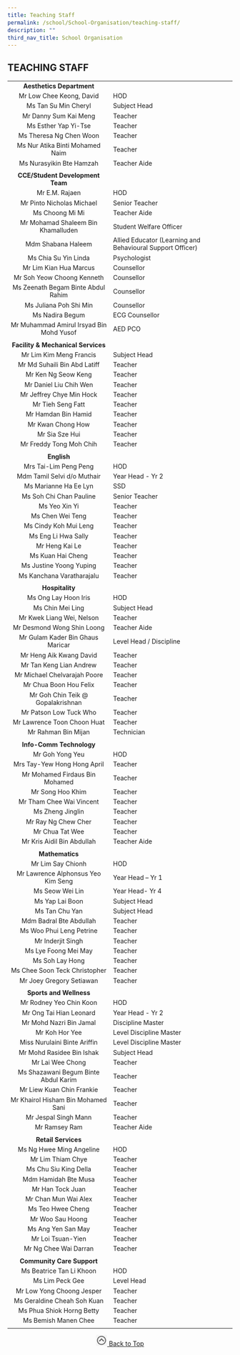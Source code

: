 ```yaml
---
title: Teaching Staff
permalink: /school/School-Organisation/teaching-staff/
description: ""
third_nav_title: School Organisation
---
```

## TEACHING STAFF

|   |   |
|:-:|---|
| **Aesthetics Department**  |   |
| Mr Low Chee Keong, David  | HOD  |
| Ms Tan Su Min Cheryl  | Subject Head  |
| Mr Danny Sum Kai Meng  | Teacher  |
| Ms Esther Yap Yi-Tse  | Teacher  |
| Ms Theresa Ng Chen Woon  | Teacher  |
| Ms Nur Atika Binti Mohamed Naim  | Teacher  |
| Ms Nurasyikin Bte Hamzah  | Teacher Aide  |
|   |   |
| **CCE/Student Development Team**  |   |
| Mr E.M. Rajaen  | HOD  |
| Mr Pinto Nicholas Michael  | Senior Teacher  |
| Ms Choong Mi Mi  | Teacher Aide  |
| Mr Mohamad Shaleem Bin Khamalluden  | Student Welfare Officer  |
| Mdm Shabana Haleem  | Allied Educator (Learning and Behavioural Support Officer)  |
| Ms Chia Su Yin Linda  | Psychologist  |
| Mr Lim Kian Hua Marcus  | Counsellor  |
| Mr Soh Yeow Choong Kenneth  | Counsellor |
| Ms Zeenath Begam Binte Abdul Rahim  | Counsellor  |
| Ms Juliana Poh Shi Min  | Counsellor  |
| Ms Nadira Begum  | ECG Counsellor  |
| Mr Muhammad Amirul Irsyad Bin Mohd Yusof  | AED PCO  |
|   |   |
| **Facility & Mechanical Services**  |   |
| Mr Lim Kim Meng Francis  | Subject Head  |
| Mr Md Suhaili Bin Abd Latiff  | Teacher  |
| Mr Ken Ng Seow Keng  | Teacher  |
| Mr Daniel Liu Chih Wen  | Teacher  |
| Mr Jeffrey Chye Min Hock  | Teacher  |
| Mr Tieh Seng Fatt  | Teacher  |
| Mr Hamdan Bin Hamid  | Teacher  |
| Mr Kwan Chong How  | Teacher  |
| Mr Sia Sze Hui  | Teacher  |
| Mr Freddy Tong Moh Chih  | Teacher  |
|   |   |
| **English**  |   |
| Mrs Tai-Lim Peng Peng  | HOD  |
| Mdm Tamil Selvi d/o Muthair  | Year Head - Yr 2  |
| Ms Marianne Ha Ee Lyn  | SSD  |
| Ms Soh Chi Chan Pauline  | Senior Teacher  |
| Ms Yeo Xin Yi  | Teacher  |
| Ms Chen Wei Teng  | Teacher  |
| Ms Cindy Koh Mui Leng  | Teacher  |
| Ms Eng Li Hwa Sally  |  Teacher |
| Mr Heng Kai Le  | Teacher  |
| Ms Kuan Hai Cheng  | Teacher  |
| Ms Justine Yoong Yuping  | Teacher  |
| Ms Kanchana Varatharajalu  | Teacher  |
|   |   |
| **Hospitality**  |   |
|  Ms Ong Lay Hoon Iris | HOD  |
| Ms Chin Mei Ling  | Subject Head  |
| Mr Kwek Liang Wei, Nelson  | Teacher  |
| Mr Desmond Wong Shin Loong  | Teacher Aide  |
| Mr Gulam Kader Bin Ghaus Maricar  | Level Head / Discipline  |
| Mr Heng Aik Kwang David  | Teacher  |
| Mr Tan Keng Lian Andrew  | Teacher  |
| Mr Michael Chelvarajah Poore  | Teacher  |
| Mr Chua Boon Hou Felix  |  Teacher |
| Mr Goh Chin Teik @ Gopalakrishnan  | Teacher  |
| Mr Patson Low Tuck Who  | Teacher  |
| Mr Lawrence Toon Choon Huat  | Teacher  |
| Mr Rahman Bin Mijan  | Technician  |
|   |   |
| **Info-Comm Technology**  |   |
| Mr Goh Yong Yeu  | HOD  |
| Mrs Tay-Yew Hong Hong April  | Teacher  |
| Mr Mohamed Firdaus Bin Mohamed  | Teacher  |
| Mr Song Hoo Khim  | Teacher  |
| Mr Tham Chee Wai Vincent  | Teacher  |
| Ms Zheng Jinglin  |Teacher  |
| Mr Ray Ng Chew Cher  | Teacher  |
| Mr Chua Tat Wee  | Teacher  |
| Mr Kris Aidil Bin Abdullah  | Teacher Aide  |
|   |   |
| **Mathematics**  |   |
| Mr Lim Say Chionh  | HOD  |
| Mr Lawrence Alphonsus Yeo Kim Seng  | Year Head – Yr 1  |
| Ms Seow Wei Lin  | Year Head- Yr 4  |
| Ms Yap Lai Boon  | Subject Head  |
| Ms Tan Chu Yan  | Subject Head  |
| Mdm Badral Bte Abdullah  | Teacher  |
| Ms Woo Phui Leng Petrine  | Teacher  |
|  Mr Inderjit Singh | Teacher  |
| Ms Lye Foong Mei May  | Teacher  |
| Ms Soh Lay Hong  | Teacher  |
| Ms Chee Soon Teck Christopher  | Teacher  |
| Mr Joey Gregory Setiawan  | Teacher  |
|   |   |
| **Sports and Wellness**  |   |
| Mr Rodney Yeo Chin Koon  | HOD  |
| Mr Ong Tai Hian Leonard  | Year Head - Yr 2  |
| Mr Mohd Nazri Bin Jamal  | Discipline Master  |
| Mr Koh Hor Yee  | Level Discipline Master  |
| Miss Nurulaini Binte Ariffin  | Level Discipline Master  |
| Mr Mohd Rasidee Bin Ishak  | Subject Head  |
| Mr Lai Wee Chong  | Teacher  |
| Ms Shazawani Begum Binte Abdul Karim  | Teacher  |
| Mr Liew Kuan Chin Frankie  | Teacher  |
| Mr Khairol Hisham Bin Mohamed Sani  | Teacher  |
| Mr Jespal Singh Mann  | Teacher  |
| Mr Ramsey Ram  | Teacher Aide  |
|   |   |
| **Retail Services**  |   |
| Ms Ng Hwee Ming Angeline  | HOD  |
| Mr Lim Thiam Chye  | Teacher  |
| Ms Chu Siu King Della  | Teacher  |
| Mdm Hamidah Bte Musa  | Teacher  |
| Mr Han Tock Juan  | Teacher  |
| Mr Chan Mun Wai Alex  | Teacher  |
| Ms Teo Hwee Cheng  | Teacher  |
| Mr Woo Sau Hoong  | Teacher  |
| Ms Ang Yen San May  | Teacher  |
| Mr Loi Tsuan-Yien  | Teacher  |
| Mr Ng Chee Wai Darran  | Teacher  |
|   |   |
| **Community Care Support**  |   |
| Ms Beatrice Tan Li Khoon  | HOD  |
| Ms Lim Peck Gee  | Level Head  |
| Mr Low Yong Choong Jesper  | Teacher  |
| Ms Geraldine Cheah Soh Kuan  | Teacher  |
| Ms Phua Shiok Horng Betty  | Teacher  |
| Ms Bemish Manen Chee  | Teacher  |
|   |   |

<p align="center"><a href="#"><img src="/images/arrow-up.jpg" style="width:25px; display:inline"/> Back to Top </a> </p>